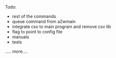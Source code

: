 
Todo:

- rest of the commands
- queue command from a2wmain 
- integrate csv to main program and remove csv lib
- flag to point to config file
- manuals 
- tests 

..... more....

